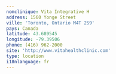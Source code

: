 ```yaml
---
nomclinique: Vita Integrative H
address: 1560 Yonge Street
ville: 'Toronto, Ontario M4T 2S9'
pays: Canada
latitude: 43.689545
longitude: -79.39506
phone: (416) 962-2000
site: 'http://www.vitahealthclinic.com'
type: location
i18nlanguage: fr
---
```



